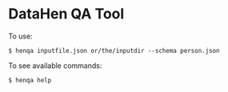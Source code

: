 # DataHen QA Tool

To use:

```
$ henqa inputfile.json or/the/inputdir --schema person.json 
```

To see available commands:
```
$ henqa help
```

